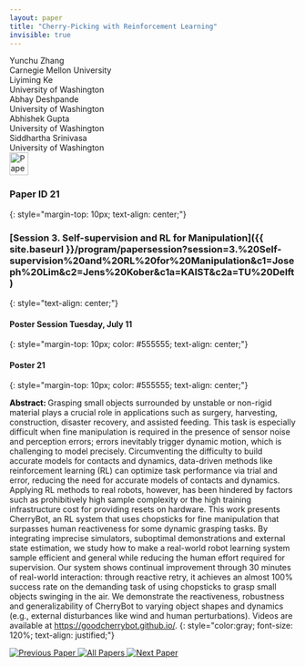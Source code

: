 ```yaml
---
layout: paper
title: "Cherry-Picking with Reinforcement Learning"
invisible: true
---
```

<div class="paper-authors">
<div class="paper-author-box">
    <div class="paper-author-name">Yunchu Zhang</div>
    <div class="paper-author-uni">Carnegie Mellon University</div>
</div>
<div class="paper-author-box">
    <div class="paper-author-name">Liyiming Ke</div>
    <div class="paper-author-uni">University of Washington</div>
</div>
<div class="paper-author-box">
    <div class="paper-author-name">Abhay Deshpande</div>
    <div class="paper-author-uni">University of Washington</div>
</div>
<div class="paper-author-box">
    <div class="paper-author-name">Abhishek Gupta</div>
    <div class="paper-author-uni">University of Washington</div>
</div>
<div class="paper-author-box">
    <div class="paper-author-name">Siddhartha Srinivasa</div>
    <div class="paper-author-uni">University of Washington</div>
</div>

</div><div class="paper-pdf">
<div> <a href="http://www.roboticsproceedings.org/rss19/p021.pdf"><img src="{{ site.baseurl }}/images/paper_link.png" alt="Paper Website" width = "33"  height = "40"/></a> </div>
</div>

### Paper ID 21
{: style="margin-top: 10px; text-align: center;"}

### [Session 3. Self-supervision and RL for Manipulation]({{ site.baseurl }}/program/papersession?session=3.%20Self-supervision%20and%20RL%20for%20Manipulation&c1=Joseph%20Lim&c2=Jens%20Kober&c1a=KAIST&c2a=TU%20Delft)
{: style="text-align: center;"}

#### Poster Session Tuesday, July 11
{: style="margin-top: 10px; color: #555555; text-align: center;"}

#### Poster 21
{: style="margin-top: 10px; color: #555555; text-align: center;"}

<b style="color: black;">Abstract: </b>Grasping small objects surrounded by unstable or non-rigid material plays a crucial role in applications such as surgery, harvesting, construction, disaster recovery, and assisted feeding. This task is especially difficult when fine manipulation is required in the presence of sensor noise and perception errors; errors inevitably trigger dynamic motion,  which is challenging to model precisely. Circumventing the difficulty to build accurate models for contacts and dynamics, data-driven methods like reinforcement learning (RL) can optimize task performance via trial and error, reducing the need for accurate models of contacts and dynamics. Applying RL methods to real robots, however, has been hindered by factors such as prohibitively high sample complexity or the high training infrastructure cost for providing resets on hardware. This work presents CherryBot, an RL system that uses chopsticks for fine manipulation that surpasses human reactiveness for some dynamic grasping tasks. By integrating imprecise simulators, suboptimal demonstrations and external state estimation, we study how to make a real-world robot learning system sample efficient and general while reducing the human effort required for supervision. Our system shows continual improvement through 30 minutes of real-world interaction:  through reactive retry, it achieves an almost 100% success rate on the demanding task of using chopsticks to grasp small objects swinging in the air. We demonstrate the reactiveness, robustness and generalizability of CherryBot to varying object shapes and dynamics (e.g., external disturbances like wind and human perturbations). Videos are available at https://goodcherrybot.github.io/.
{: style="color:gray; font-size: 120%; text-align: justified;"}


<div class="paper-menu">
<a href="{{ site.baseurl }}/program/papers/020/"> <img src="{{ site.baseurl }}/images/previous_paper_icon.png" alt="Previous Paper" title="Previous Paper"/> </a>
<a href="{{ site.baseurl }}/program/papers"><img src="{{ site.baseurl }}/images/overview_icon.png" alt="All Papers" title="All Papers"/> </a>
<a href="{{ site.baseurl }}/program/papers/022/"> <img src="{{ site.baseurl }}/images/next_paper_icon.png" alt="Next Paper" title="Next Paper"/> </a>

</div>
